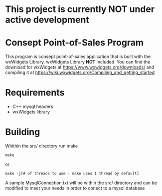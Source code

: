 # This project is currently NOT under active development

# Consept Point-of-Sales Program

This program is consept point-of-sales application that is built with the wxWidgets Library.
wxWidgets Library **NOT** included. You can find the download for wxWidgets at https://www.wxwidgets.org/downloads/ and compiling it at https://wiki.wxwidgets.org/Compiling_and_getting_started

# Requirements

* C++ mysql headers
* wxWidgets library

# Building

Whithin the src/ directory run make

    make

or

    make -j[# of threads to use - make uses 1 thread by default]

A sample MysqlConnection.txt will be within the src/ directory and can be modified to meet your needs in order to conect to a mysql database
